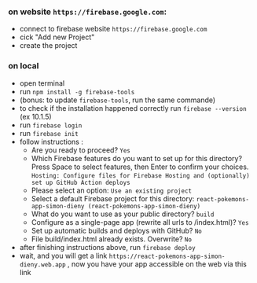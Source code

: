 ### on website `https://firebase.google.com`:

- connect to firebase website `https://firebase.google.com`
- cick "Add new Project"
- create the project

### on local

- open terminal
- run `npm install -g firebase-tools`
- (bonus: to update `firebase-tools`, run the same commande)
- to check if the installation happened correctly run `firebase --version` (ex 10.1.5)
- run `firebase login`
- run `firebase init`
- follow instructions :
  - Are you ready to proceed? `Yes`
  - Which Firebase features do you want to set up for this directory? Press Space to select features, then Enter to confirm your choices. `Hosting: Configure files for Firebase Hosting and (optionally) set up GitHub Action deploys`
  - Please select an option: `Use an existing project`
  - Select a default Firebase project for this directory: `react-pokemons-app-simon-dieny (react-pokemons-app-simon-dieny)`
  - What do you want to use as your public directory? `build`
  - Configure as a single-page app (rewrite all urls to /index.html)? `Yes`
  - Set up automatic builds and deploys with GitHub? `No`
  - File build/index.html already exists. Overwrite? `No`
- after finishing instructions above, run `firebase deploy`
- wait, and you will get a link `https://react-pokemons-app-simon-dieny.web.app` , now you have your app accessible on the web via this link
